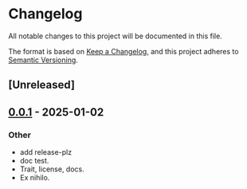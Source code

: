 # Changelog

All notable changes to this project will be documented in this file.

The format is based on [Keep a Changelog](https://keepachangelog.com/en/1.0.0/),
and this project adheres to [Semantic Versioning](https://semver.org/spec/v2.0.0.html).

## [Unreleased]

## [0.0.1](https://github.com/esmevane/markdown-walker/releases/tag/v0.0.1) - 2025-01-02

### Other

- add release-plz
- doc test.
- Trait, license, docs.
- Ex nihilo.
